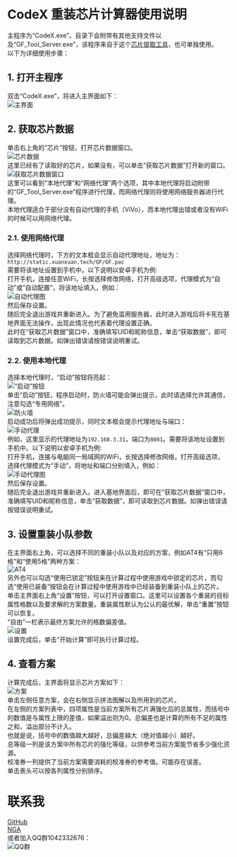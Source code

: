# CodeX 重装芯片计算器使用说明
主程序为“CodeX.exe”。目录下会附带有其他支持文件以及“GF_Tool_Server.exe”，该程序来自于这个[芯片提取工具](https://bbs.nga.cn/read.php?tid=19277807)，也可单独使用。  
以下为详细使用步骤：  
## 1. 打开主程序
双击“CodeX.exe”，将进入主界面如下：  
![主界面](./img/1.png)  
## 2. 获取芯片数据
单击右上角的“芯片”按钮，打开芯片数据窗口。  
![芯片数据](./img/2.png)  
这里已经有了读取好的芯片，如果没有，可以单击“获取芯片数据”打开新的窗口。
![获取芯片数据窗口](./img/3.png)  
这里可以看到“本地代理”和“网络代理”两个选项，其中本地代理将启动附带的“GF_Tool_Server.exe”程序进行代理，而网络代理则将使用网络服务器进行代理。  
本地代理适合于部分没有自动代理的手机（ViVo），而本地代理出错或者没有WiFi的时候可以用网络代理。  

### 2.1. 使用网络代理
选择网络代理时，下方的文本框会显示自动代理地址，地址为：  
`http://static.xuanxuan.tech/GF/GF.pac`  
需要将该地址设置到手机中。以下说明以安卓手机为例:  
打开手机，连接任意WiFi，长按选择修改网络，打开高级选项，代理模式为“自动”或“自动配置”，将该地址填入，例如：  
![自动代理图](./img/4.jpg)  
然后保存设置。  
随后完全退出游戏并重新进入。为了避免滥用服务器，此时进入游戏后将卡死在基地界面无法操作，出现此情况也代表着代理设置正确。  
此时在“获取芯片数据”窗口中，准确填写UID和昵称信息，单击“获取数据”，即可读取到芯片数据。如弹出错误请按错误说明重试。  

### 2.2. 使用本地代理
选择本地代理时，“启动”按钮将亮起：  
![“启动”按钮](./img/5.png)  
单击“启动”按钮，程序启动时，防火墙可能会弹出提示，此时请选择允许其通信，注意勾选“专用网络”。  
![防火墙](./img/firewall.png)  
启动成功后将弹出成功提示，同时文本框会提示代理地址与端口：  
![手动代理](./img/6.png)  
例如，这里显示的代理地址为`192.168.3.31`，端口为`8081`。需要将该地址设置到手机中。以下说明以安卓手机为例:   
打开手机，连接与电脑同一局域网的WiFi，长按选择修改网络，打开高级选项，选择代理模式为“手动”，将地址和端口分别填入，例如：  
![手动代理图](./img/7.jpg)  
然后保存设置。  
随后完全退出游戏并重新进入。进入基地界面后，即可在“获取芯片数据”窗口中，准确填写UID和昵称信息，单击“获取数据”，即可读取到芯片数据。如弹出错误请按错误说明重试。  

## 3. 设置重装小队参数
在主界面右上角，可以选择不同的重装小队以及对应的方案，例如AT4有“只用6格”和“使用5格”两种方案：  
![AT4](./img/8.png)  
另外也可以勾选“使用已锁定”按钮来在计算过程中使用游戏中锁定的芯片，而勾选“使用已装备”按钮会在计算过程中使用游戏中已经装备到重装小队上的芯片。  
单击主界面右上角“设置”按钮，可以打开设置窗口。这里可以设置各个重装的目标属性格数以及要求解的方案数量。重装属性默认为公认的最优解，单击“重置”按钮可以恢复。  
“自由”一栏表示最终方案允许的格数偏差值。  
![设置](./img/9.png)  
设置完成后，单击“开始计算”即可执行计算过程。  

## 4. 查看方案
计算完成后，主界面将显示芯片方案如下：  
![方案](./img/10.png)  
单击左侧任意方案，会在右侧显示拼法图解以及所用到的芯片。  
在左侧的方案列表中，四项属性是当前方案所有芯片满强化后的总属性，而括号中的数值是与属性上限的差值，如果溢出则为0。总偏差也是计算的所有不足的属性之和，溢出部分不计入。  
也就是说，括号中的数值越大越好，总偏差越大（绝对值越小）越好。  
总等级一列是该方案中所有芯片的强化等级，以供参考当前方案能节省多少强化资源。  
校准券一列提供了当前方案需要消耗的校准券的参考值。可能存在误差。  
单击表头可以按各列属性分别排序。  

# 联系我
[GitHub](https://github.com/xxzl0130/CodeX)  
[NGA](https://bbs.nga.cn/nuke.php?func=ucp&uid=41490180)  
或者加入QQ群1042332676：  
![QQ群](./img/group.png)  
